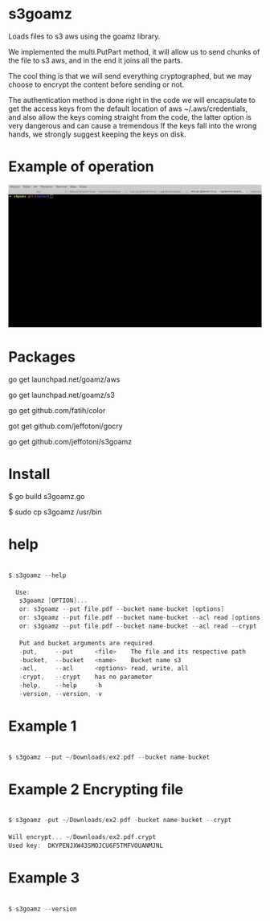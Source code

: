 # s3goamz

Loads files to s3 aws using the goamz library.

We implemented the multi.PutPart method, it will allow us to send chunks of the file to s3 aws, and in the end it joins all the parts.

The cool thing is that we will send everything cryptographed, but we may choose to encrypt the content before sending or not.

The authentication method is done right in the code we will encapsulate to get the access keys from the default location of aws ~/.aws/credentials, and also allow the keys coming straight from the code, the latter option is very dangerous and can cause a tremendous If the keys fall into the wrong hands, we strongly suggest keeping the keys on disk.


# Example of operation

![image](https://github.com/jeffotoni/s3goamz/blob/master/img/s3goamz.gif)

# Packages

go get launchpad.net/goamz/aws

go get launchpad.net/goamz/s3

go get github.com/fatih/color

got get github.com/jeffotoni/gocry

go get github.com/jeffotoni/s3goamz

# Install

$ go build s3goamz.go

$ sudo cp s3goamz /usr/bin

# help

```go
	
$ s3goamz --help

  Use: 
   s3goamz [OPTION]...
   or: s3goamz --put file.pdf --bucket name-bucket [options]
   or: s3goamz --put file.pdf --bucket name-bucket --acl read [options]
   or: s3goamz --put file.pdf --bucket name-bucket --acl read --crypt

   Put and bucket arguments are required.
   -put,     --put      <file>    The file and its respective path
   -bucket,  --bucket   <name>    Bucket name s3
   -acl,     --acl      <options> read, write, all
   -crypt,   --crypt    has no parameter
   -help,    --help     -h
   -version, --version, -v

```

# Example 1

```go

$ s3goamz --put ~/Downloads/ex2.pdf --bucket name-bucket

```

# Example 2 Encrypting file

```go

$ s3goamz -put ~/Downloads/ex2.pdf -bucket name-bucket --crypt

Will encrypt... ~/Downloads/ex2.pdf.crypt
Used key:  DKYPENJXW43SMOJCU6F5TMFVOUANMJNL

```

# Example 3

```go

$ s3goamz --version

```